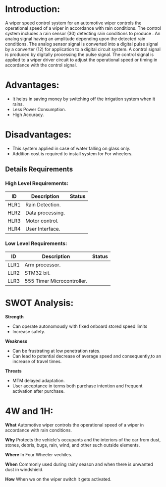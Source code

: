 #   **Introduction:**

A wiper speed control system for an automotive wiper controls the operational speed of a wiper in accordance with rain conditions. The control system includes a rain sensor (30) detecting rain conditions to produce . An analog signal having an amplitude depending upon the detected rain conditions. The analog sensor signal is converted into a digital pulse signal by a converter (12) for application to a digital circuit system. A control signal is produced by digitally processing the pulse signal. The control signal is applied to a wiper driver circuit to adjust the operational speed or timing in accordance with the control signal.


#  **Advantages:**
- It helps in saving money by switching off the irrigation system when it rains.
- Less Power Consumption.
- High Accuracy.

#  **Disadvantages:**
- This system applied in case of water falling on glass only.
- Addition cost is required to install system for For wheelers.


##  Details Requirements
###  High Level Requirements:
| ID | Description | Status |
|------| ------| ------|
| HLR1 | Rain Detection.
|HLR2  | Data processing.
|HLR3  | Motor control.
|HLR4  | User Interface.

###   Low Level Requirements:
| ID | Description | Status |
|-------|------|------|
| LLR1 | Arm processor.
| LLR2 | STM32 bit.
| LLR3 | 555 Timer Microcontroller.

# **SWOT Analysis:**
**Strength**
- Can operate autonomously with fixed onboard stored speed limits
- Increase safety.

**Weakness**
- Can be frustrating at low penetration rates.
- Can lead to potential decrease of average speed and consequently,to an increase of travel times.

**Threats**
- MTM delayed adaptation.
- User acceptance in terms both purchase intention and frequent activation after purchase.

# **4W and 1H:**
**What**
Automotive wiper controls the operational speed of a wiper in accordance with rain conditions.

**Why**
Protects the vehicle's occupants and the interiors of the car from dust, stones, debris, bugs, rain, wind, and other such outside elements.

**Where**
In Four Wheeler vechiles.

**When**
Commonly used during rainy season and when there is unwanted dust in windshield.

**How**
When we on the wiper switch it gets activated.

